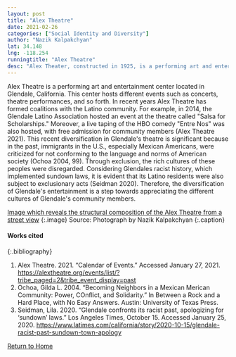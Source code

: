 ```yaml
---
layout: post
title: "Alex Theatre"
date: 2021-02-26
categories: ["Social Identity and Diversity"]
author: "Nazik Kalpakchyan"
lat: 34.148
lng: -118.254
runningtitle: "Alex Theatre"
desc: "Alex Theater, constructed in 1925, is a performing art and entertainment center located in Glendale, California. Significantly, in recent years the theater has diversified its entertainment."
---
```

Alex Theatre is a performing art and entertainment center located in Glendale, California. This center hosts different events such as concerts, theatre performances, and so forth. In recent years Alex Theatre has formed coalitions with the Latino community. For example, in 2014, the Glendale Latino Association hosted an event at the theatre called "Salsa for Scholarships." Moreover, a live taping of the HBO comedy "Entre Nos" was also hosted, with free admission for community members (Alex Theatre 2021). This recent diversification in Glendale's theatre is significant because in the past, immigrants in the U.S., especially Mexican Americans, were criticized for not conforming to the language and norms of American society (Ochoa 2004, 99). Through exclusion, the rich cultures of these peoples were disregarded. Considering Glendales racist history, which implemented sundown laws, it is evident that its Latino residents were also subject to exclusionary acts (Seidman 2020). Therefore, the diversification of Glendale's entertainment is a step towards appreciating the different cultures of Glendale's community members.

[Image which reveals the structural composition of the Alex Theatre from a street view](images/AlexTheatre_pin4_image1.jpg)
   {:.image} 
Source:  Photograph by Nazik Kalpakchyan 
   {:.caption} 

#### Works cited

{:.bibliography}
1. Alex Theatre. 2021. “Calendar of Events.” Accessed January 27, 2021. https://alextheatre.org/events/list/?tribe_paged=2&tribe_event_display=past
2. Ochoa, Gilda L. 2004. “Becoming Neighbors in a Mexican Merican Community: Power, COnflict, and Solidarity.” In Between a Rock and a Hard Place, with No Easy Answers. Austin: University of Texas Press. 
3. Seidman, Lila. 2020. “Glendale confronts its racist past, apologizing for ‘sundown’ laws.” Los Angeles Times, October 15. Accessed January 25, 2020. https://www.latimes.com/california/story/2020-10-15/glendale-racist-past-sundown-town-apology

[Return to Home](https://uclachicanxstudies.github.io/BarrioSuburbanisms/)
